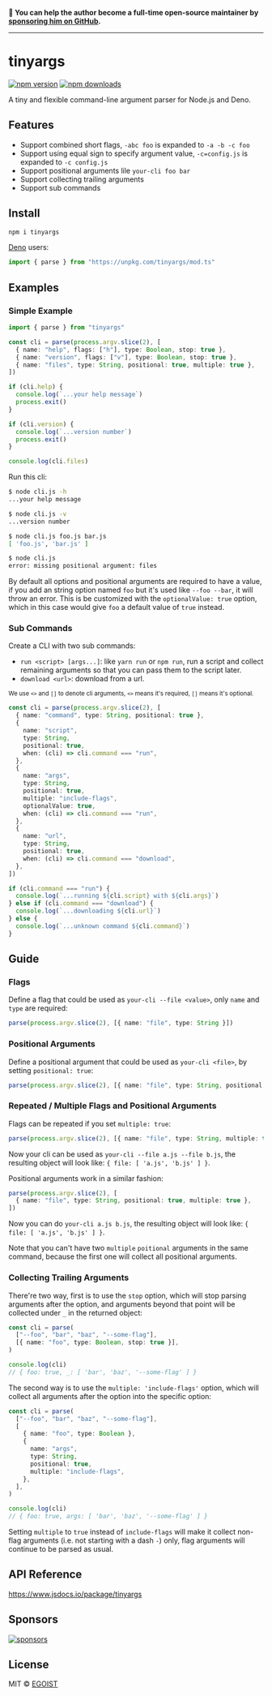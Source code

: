 **💛 You can help the author become a full-time open-source maintainer by [sponsoring him on GitHub](https://github.com/sponsors/egoist).**

---

# tinyargs

[![npm version](https://badgen.net/npm/v/tinyargs)](https://npm.im/tinyargs) [![npm downloads](https://badgen.net/npm/dm/tinyargs)](https://npm.im/tinyargs)

A tiny and flexible command-line argument parser for Node.js and Deno.

## Features

- Support combined short flags, `-abc foo` is expanded to `-a -b -c foo`
- Support using equal sign to specify argument value, `-c=config.js` is expanded to `-c config.js`
- Support positional arguments lile `your-cli foo bar`
- Support collecting trailing arguments
- Support sub commands

## Install

```bash
npm i tinyargs
```

[Deno](https://deno.land) users:

```ts
import { parse } from "https://unpkg.com/tinyargs/mod.ts"
```

## Examples

### Simple Example

```ts
import { parse } from "tinyargs"

const cli = parse(process.argv.slice(2), [
  { name: "help", flags: ["h"], type: Boolean, stop: true },
  { name: "version", flags: ["v"], type: Boolean, stop: true },
  { name: "files", type: String, positional: true, multiple: true },
])

if (cli.help) {
  console.log(`...your help message`)
  process.exit()
}

if (cli.version) {
  console.log(`...version number`)
  process.exit()
}

console.log(cli.files)
```

Run this cli:

```bash
$ node cli.js -h
...your help message

$ node cli.js -v
...version number

$ node cli.js foo.js bar.js
[ 'foo.js', 'bar.js' ]

$ node cli.js
error: missing positional argument: files
```

By default all options and positional arguments are required to have a value, if you add an string option named `foo` but it's used like `--foo --bar`, it will throw an error. This is be customized with the `optionalValue: true` option, which in this case would give `foo` a default value of `true` instead.

### Sub Commands

Create a CLI with two sub commands:

- `run <script> [args...]`: like `yarn run` or `npm run`, run a script and collect remaining arguments so that you can pass them to the script later.
- `download <url>`: download from a url.

<small>We use `<>` and `[]` to denote cli arguments, `<>` means it's required, `[]` means it's optional.</small>

```ts
const cli = parse(process.argv.slice(2), [
  { name: "command", type: String, positional: true },
  {
    name: "script",
    type: String,
    positional: true,
    when: (cli) => cli.command === "run",
  },
  {
    name: "args",
    type: String,
    positional: true,
    multiple: "include-flags",
    optionalValue: true,
    when: (cli) => cli.command === "run",
  },
  {
    name: "url",
    type: String,
    positional: true,
    when: (cli) => cli.command === "download",
  },
])

if (cli.command === "run") {
  console.log(`...running ${cli.script} with ${cli.args}`)
} else if (cli.command === "download") {
  console.log(`...downloading ${cli.url}`)
} else {
  console.log(`...unknown command ${cli.command}`)
}
```

## Guide

### Flags

Define a flag that could be used as `your-cli --file <value>`, only `name` and `type` are required:

```ts
parse(process.argv.slice(2), [{ name: "file", type: String }])
```

### Positional Arguments

Define a positional argument that could be used as `your-cli <file>`, by setting `positional: true`:

```ts
parse(process.argv.slice(2), [{ name: "file", type: String, positional: true }])
```

### Repeated / Multiple Flags and Positional Arguments

Flags can be repeated if you set `multiple: true`:

```ts
parse(process.argv.slice(2), [{ name: "file", type: String, multiple: true }])
```

Now your cli can be used as `your-cli --file a.js --file b.js`, the resulting object will look like: `{ file: [ 'a.js', 'b.js' ] }`.

Positional arguments work in a similar fashion:

```ts
parse(process.argv.slice(2), [
  { name: "file", type: String, positional: true, multiple: true },
])
```

Now you can do `your-cli a.js b.js`, the resulting object will look like: `{ file: [ 'a.js', 'b.js' ] }`.

Note that you can't have two `multiple` `poitional` arguments in the same command, because the first one will collect all positional arguments.

### Collecting Trailing Arguments

There're two way, first is to use the `stop` option, which will stop parsing arguments after the option, and arguments beyond that point will be collected under `_` in the returned object:

```ts
const cli = parse(
  ["--foo", "bar", "baz", "--some-flag"],
  [{ name: "foo", type: Boolean, stop: true }],
)

console.log(cli)
// { foo: true, _: [ 'bar', 'baz', '--some-flag' ] }
```

The second way is to use the `multiple: 'include-flags'` option, which will collect all arguments after the option into the specific option:

```ts
const cli = parse(
  ["--foo", "bar", "baz", "--some-flag"],
  [
    { name: "foo", type: Boolean },
    {
      name: "args",
      type: String,
      positional: true,
      multiple: "include-flags",
    },
  ],
)

console.log(cli)
// { foo: true, args: [ 'bar', 'baz', '--some-flag' ] }
```

Setting `multiple` to `true` instead of `include-flags` will make it collect non-flag arguments (i.e. not starting with a dash `-`) only, flag arguments will continue to be parsed as usual.

## API Reference

https://www.jsdocs.io/package/tinyargs

## Sponsors

[![sponsors](https://sponsors-images.egoist.sh/sponsors.svg)](https://github.com/sponsors/egoist)

## License

MIT &copy; [EGOIST](https://github.com/sponsors/egoist)
